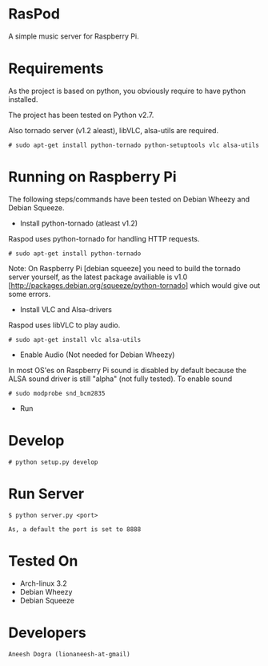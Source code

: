 RasPod
======

A simple music server for Raspberry Pi.

Requirements
===========

As the project is based on python, you obviously require to have python installed.

The project has been tested on Python v2.7.

Also tornado server (v1.2 aleast), libVLC, alsa-utils are required.

	# sudo apt-get install python-tornado python-setuptools vlc alsa-utils

Running on Raspberry Pi
=======================

The following steps/commands have been tested on Debian Wheezy and Debian Squeeze.

- Install python-tornado (atleast v1.2)

Raspod uses python-tornado for handling HTTP requests.

	# sudo apt-get install python-tornado

Note: On Raspberry Pi [debian squeeze] you need to build the tornado server yourself,
as the latest package availiable is v1.0 [http://packages.debian.org/squeeze/python-tornado]
which would give out some errors.

- Install VLC and Alsa-drivers

Raspod uses libVLC to play audio.

	# sudo apt-get install vlc alsa-utils

- Enable Audio (Not needed for Debian Wheezy)

In most OS'es on Raspberry Pi sound is disabled by default because the ALSA sound driver is still "alpha"
(not fully tested). To enable sound

	# sudo modprobe snd_bcm2835

- Run


Develop
=======

	# python setup.py develop

Run Server
==========

	$ python server.py <port>

	As, a default the port is set to 8888

Tested On
=========

- Arch-linux 3.2
- Debian Wheezy
- Debian Squeeze

Developers
==========

	Aneesh Dogra (lionaneesh-at-gmail)